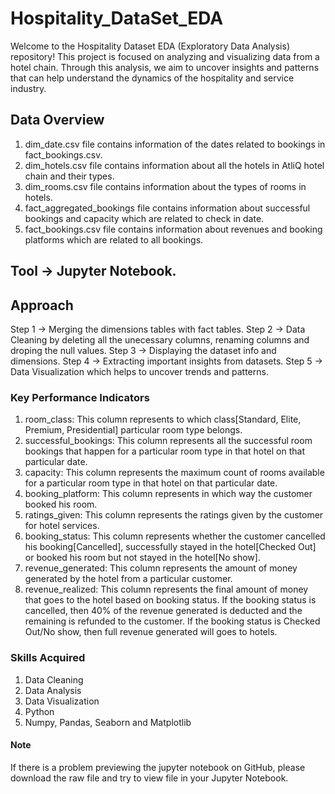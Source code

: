 # Hospitality_DataSet_EDA
Welcome to the Hospitality Dataset EDA (Exploratory Data Analysis) repository! This project is focused on analyzing and visualizing data from a hotel chain. Through this analysis, we aim to uncover insights and patterns that can help understand the dynamics of the hospitality and service industry.

## Data Overview
1. dim_date.csv file contains information of the dates related to bookings in fact_bookings.csv.
2. dim_hotels.csv file contains information about all the hotels in AtliQ hotel chain and their types.
3. dim_rooms.csv file contains information about the types of rooms in hotels.
4. fact_aggregated_bookings file contains information about successful bookings and capacity which are related to check in date.
6. fact_bookings.csv file contains information about revenues and booking platforms which are related to all bookings.

## Tool -> Jupyter Notebook.

## Approach
Step 1 -> Merging the dimensions tables with fact tables.
Step 2 -> Data Cleaning by deleting all the unecessary columns, renaming columns and droping the null values.
Step 3 -> Displaying the dataset info and dimensions.
Step 4 -> Extracting important insights from datasets.
Step 5 -> Data Visualization which helps to uncover trends and patterns.

### Key Performance Indicators
1. room_class: This column represents to which class[Standard, Elite, Premium, Presidential] particular room type belongs.
2. successful_bookings: This column represents all the successful room bookings that happen for a particular room type in that hotel on that particular date.
3. capacity: This column represents the maximum count of rooms available for a particular room type in that hotel on that particular date.
4. booking_platform: This column represents in which way the customer booked his room.
5. ratings_given: This column represents the ratings given by the customer for hotel services.
6. booking_status: This column represents whether the customer cancelled his booking[Cancelled], successfully stayed in the hotel[Checked Out] or booked his room but not stayed in the hotel[No show].
7. revenue_generated: This column represents the amount of money generated by the hotel from a particular customer.
8. revenue_realized: This column represents the final amount of money that goes to the hotel based on booking status. If the booking status is cancelled, then 40% of the revenue generated is deducted and the remaining is refunded to the customer. If the booking status is Checked Out/No show, then full revenue generated will goes to hotels.


### Skills Acquired
1. Data Cleaning
2. Data Analysis
3. Data Visualization
4. Python
5. Numpy, Pandas, Seaborn and Matplotlib

#### Note
If there is a problem previewing the jupyter notebook on GitHub, please download the raw file and try to view file in your Jupyter Notebook.
